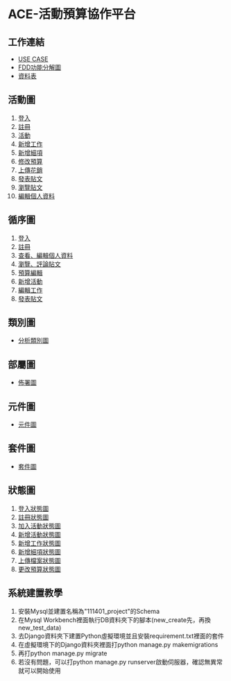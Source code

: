 # ACE-活動預算協作平台
## 工作連結
- [USE CASE](https://online.visual-paradigm.com/share.jsp?id=313330363836372d39)
- [FDD功能分解圖](https://app.diagrams.net/#G1GKiTAp0DL5JkGzfQlaD6uhWOmos8Pfeu)
- [資料表](https://online.visual-paradigm.com/share.jsp?id=313331303432302d36)
## 活動圖
1. [登入](https://online.visual-paradigm.com/share.jsp?id=313235323933372d32)
2. [註冊](https://online.visual-paradigm.com/share.jsp?id=313235323933372d31)
3. [活動](https://online.visual-paradigm.com/share.jsp?id=313235323933372d35)
4. [新增工作](https://online.visual-paradigm.com/share.jsp?id=313235323933372d36)
5. [新增細項](https://user-images.githubusercontent.com/96291468/201528519-4324d7a0-68a6-45d2-b856-cec87d1c2298.jpg)
6. [修改預算](https://user-images.githubusercontent.com/96291468/201528596-7adec646-e360-4f8b-8324-6147baaaf65b.jpg)
7. [上傳花銷](https://user-images.githubusercontent.com/96291468/201528607-1433c433-e026-497c-a34b-d2750a7b7fa6.jpg)
8. [發表貼文](https://online.visual-paradigm.com/share.jsp?id=313939343439322d33)
9. [瀏覽貼文](https://online.visual-paradigm.com/share.jsp?id=313330363836372d3133)
10. [編輯個人資料](https://online.visual-paradigm.com/share.jsp?id=313937373334352d32)
## 循序圖
1. [登入](https://online.visual-paradigm.com/share.jsp?id=313939343439322d34)
2. [註冊](https://online.visual-paradigm.com/share.jsp?id=323030303137392d31)
3. [查看、編輯個人資料](https://online.visual-paradigm.com/share.jsp?id=323030303137392d32)
4. [瀏覽、評論貼文](https://online.visual-paradigm.com/share.jsp?id=323030303137392d33)
5. [預算編輯](https://user-images.githubusercontent.com/96291468/201533550-0e5dd8c3-f71f-4ece-b762-f36932ada1b1.jpg)
6. [新增活動](https://online.visual-paradigm.com/share.jsp?id=323030313636372d31)
7. [編輯工作](https://online.visual-paradigm.com/share.jsp?id=313331303432302d37)
8. [發表貼文](https://online.visual-paradigm.com/share.jsp?id=313331303432302d39)
## 類別圖
- [分析類別圖](https://online.visual-paradigm.com/share.jsp?id=313937373334352d34)
## 部屬圖
- [佈署圖](https://user-images.githubusercontent.com/96291468/201528775-992c023f-5f89-4029-9e71-6a494e3e198c.jpg)
## 元件圖
- [元件圖](https://user-images.githubusercontent.com/96291468/201528800-d103acaf-e004-4cba-b83d-692d7ec0c963.jpg)
## 套件圖
- [套件圖](https://user-images.githubusercontent.com/96291468/201528820-87b482cd-5a8c-49f8-9c7c-afe7dffd8167.jpg)
## 狀態圖
1. [登入狀態圖](https://user-images.githubusercontent.com/96291468/201528837-c8a0c172-f535-45e5-87ff-f84d577375be.jpg)
2. [註冊狀態圖](https://user-images.githubusercontent.com/96291468/201528846-3def2cc1-d908-4c5b-8668-44b57b18c63d.jpg)
3. [加入活動狀態圖](https://user-images.githubusercontent.com/96291468/201529013-4dd8eb47-9e4c-492b-bf04-e7e524d969ff.jpg)
4. [新增活動狀態圖](https://user-images.githubusercontent.com/96291468/201528850-d05e7476-cf99-44bb-a6fe-9040ffae51b2.jpg)
5. [新增工作狀態圖](https://user-images.githubusercontent.com/96291468/201528968-81e9177d-6076-4209-9ef8-583e9642d285.jpg)
6. [新增細項狀態圖](https://user-images.githubusercontent.com/96291468/201528973-f8d71021-cb0c-4570-86db-a7bf2e61d09b.jpg)
7. [上傳檔案狀態圖](https://user-images.githubusercontent.com/96291468/201528981-b6fab571-d7fa-44ab-908f-8e765f339747.jpg)
8. [更改預算狀態圖](https://user-images.githubusercontent.com/96291468/201529033-c8c8882e-7338-4630-aec3-0a2e06c61841.jpg)

## 系統建置教學
1. 安裝Mysql並建置名稱為"111401_project"的Schema
2. 在Mysql Workbench裡面執行DB資料夾下的腳本(new_create先，再換new_test_data)
3. 去Django資料夾下建置Python虛擬環境並且安裝requirement.txt裡面的套件
4. 在虛擬環境下的Django資料夾裡面打python manage.py makemigrations
5. 再打python manage.py migrate
6. 若沒有問題，可以打python manage.py runserver啟動伺服器，確認無異常就可以開始使用
